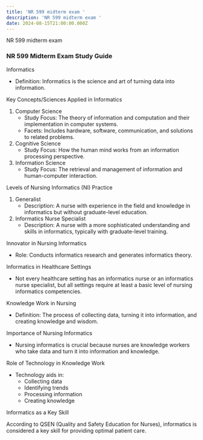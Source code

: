 ```yaml
---
title: 'NR 599 midterm exam '
description: 'NR 599 midterm exam '
date: 2024-08-15T21:00:00.000Z
---
```


NR 599 midterm exam 

### NR 599 Midterm Exam Study Guide

Informatics

* Definition: Informatics is the science and art of turning data into information.

Key Concepts/Sciences Applied in Informatics

1. Computer Science
   * Study Focus: The theory of information and computation and their implementation in computer systems.
   * Facets: Includes hardware, software, communication, and solutions to related problems.
2. Cognitive Science
   * Study Focus: How the human mind works from an information processing perspective.
3. Information Science
   * Study Focus: The retrieval and management of information and human-computer interaction.

Levels of Nursing Informatics (NI) Practice

1. Generalist
   * Description: A nurse with experience in the field and knowledge in informatics but without graduate-level education.
2. Informatics Nurse Specialist
   * Description: A nurse with a more sophisticated understanding and skills in informatics, typically with graduate-level training.

Innovator in Nursing Informatics

* Role: Conducts informatics research and generates informatics theory.

Informatics in Healthcare Settings

* Not every healthcare setting has an informatics nurse or an informatics nurse specialist, but all settings require at least a basic level of nursing informatics competencies.

Knowledge Work in Nursing

* Definition: The process of collecting data, turning it into information, and creating knowledge and wisdom.

Importance of Nursing Informatics

* Nursing informatics is crucial because nurses are knowledge workers who take data and turn it into information and knowledge.

Role of Technology in Knowledge Work

* Technology aids in:
  * Collecting data
  * Identifying trends
  * Processing information
  * Creating knowledge

Informatics as a Key Skill

According to QSEN (Quality and Safety Education for Nurses), informatics is considered a key skill for providing optimal patient care.
